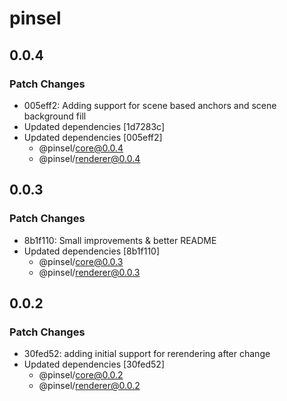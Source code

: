 # pinsel

## 0.0.4

### Patch Changes

- 005eff2: Adding support for scene based anchors and scene background fill
- Updated dependencies [1d7283c]
- Updated dependencies [005eff2]
  - @pinsel/core@0.0.4
  - @pinsel/renderer@0.0.4

## 0.0.3

### Patch Changes

- 8b1f110: Small improvements & better README
- Updated dependencies [8b1f110]
  - @pinsel/core@0.0.3
  - @pinsel/renderer@0.0.3

## 0.0.2

### Patch Changes

- 30fed52: adding initial support for rerendering after change
- Updated dependencies [30fed52]
  - @pinsel/core@0.0.2
  - @pinsel/renderer@0.0.2
